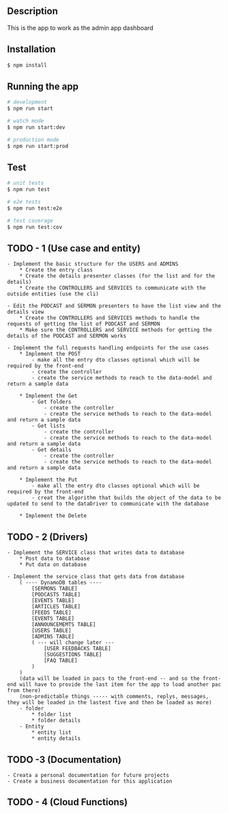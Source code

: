 ## Description

This is the app to work as the admin app dashboard

## Installation

```bash
$ npm install
```

## Running the app

```bash
# development
$ npm run start

# watch mode
$ npm run start:dev

# production mode
$ npm run start:prod
```

## Test

```bash
# unit tests
$ npm run test

# e2e tests
$ npm run test:e2e

# test coverage
$ npm run test:cov
```


## TODO - 1 (Use case and entity)
    - Implement the basic structure for the USERS and ADMINS
        * Create the entry class
        * Create the details presenter classes (for the list and for the details)
        * Create the CONTROLLERS and SERVICES to communicate with the outside entities (use the cli)

    - Edit the PODCAST and SERMON presenters to have the list view and the details view
        * Create the CONTROLLERS and SERVICES methods to handle the requests of getting the list of PODCAST and SERMON
        * Make sure the CONTROLLERS and SERVICE methods for getting the details of the PODCAST and SERMON works
    
    - Implement the full requests handling endpoints for the use cases
        * Implement the POST
            - make all the entry dto classes optional which will be required by the front-end
            - create the controller
            - create the service methods to reach to the data-model and return a sample data

        * Implement the Get
            - Get folders
                - create the controller
                - create the service methods to reach to the data-model and return a sample data
            - Get lists
                - create the controller
                - create the service methods to reach to the data-model and return a sample data
            - Get details
                - create the controller
                - create the service methods to reach to the data-model and return a sample data
        
        * Implement the Put
            - make all the entry dto classes optional which will be required by the front-end
            - creat the algorithm that builds the object of the data to be updated to send to the dataDriver to communicate with the database
        
        * Implement the Delete


## TODO - 2 (Drivers)
    - Implement the SERVICE class that writes data to database
        * Post data to database
        * Put data on database
    
    - Implement the service class that gets data from database
        ( ---- DynamoDB tables ----
            [SERMONS TABLE]
            [PODCASTS TABLE]
            [EVENTS TABLE]
            [ARTICLES TABLE]
            [FEEDS TABLE]
            [EVENTS TABLE]
            [ANNOUNCEMEMTS TABLE]
            [USERS TABLE]
            [ADMINS TABLE]
            ( --- will change later ---
                [USER FEEDBACKS TABLE]
                [SUGGESTIONS TABLE]
                [FAQ TABLE]
            )
        )
        (data will be loaded in pacs to the front-end -- and so the front-end will have to provide the last item for the app to load another pac from there)
        (non-predictable things ----- with comments, replys, messages, they will be loaded in the lastest five and then be loaded as more)
        - folder
            * folder list
            * folder details
        - Entity
            * entity list
            * entity details

## TODO -3 (Documentation)
    - Creata a personal documentation for future projects
    - Create a business documentation for this application

## TODO - 4 (Cloud Functions)